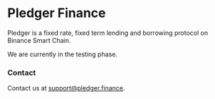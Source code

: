 # Pledger Finance

Pledger is a fixed rate, fixed term lending and borrowing protocol on Binance Smart Chain.

We are currently in the testing phase.

### Contact

Contact us at support@pledger.finance.
